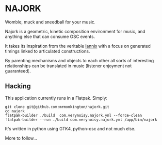 # NAJORK

Womble, muck and sneedball for your music.

Najork is a geometric, kinetic composition environment for music, and anything else that can consume OSC events.

It takes its inspiration from the veritable [Iannix](https://www.iannix.org/) with a focus on generated timings linked to articulated constructions.

By parenting mechanisms and objects to each other all sorts of interesting relationships can be translated in music (listener enjoyment not guaranteed).

## Hacking

This application currently runs in a Flatpak. Simply:

```
git clone git@github.com:mrmonkington/najork.git
cd najork
flatpak-builder ./build  com.verynoisy.najork.yml --force-clean
flatpak-builder --run ./build com.verynoisy.najork.yml /app/bin/najork
```

It's written in python using GTK4, python-osc and not much else.

More to follow...
